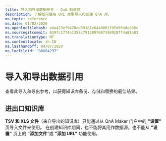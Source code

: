 ```yaml
---
title: 导入和导出数据参考 - QnA 制造商
description: 了解如何使用 URL 类型导入和创建 QnA 对。
ms.topic: reference
ms.date: 01/02/2020
ms.openlocfilehash: e4a423ef9478cd39181c6440801f9fe954dc896c
ms.sourcegitcommit: 6397c1774a1358c79138976071989287f4a81a83
ms.translationtype: MT
ms.contentlocale: zh-CN
ms.lasthandoff: 04/07/2020
ms.locfileid: "80804237"
---
```

# <a name="import-and-export-data-reference"></a>导入和导出数据引用

查看此导入和导出参考，以获得知识库备份、存储和替换的最佳结果。

## <a name="import-and-export-knowledge-base"></a>进出口知识库

**TSV 和 XLS 文件**（来自导出的知识库）只能通过从 QnA Maker 门户中的 **"设置"** 页导入文件来使用。 在创建知识库期间，也不能将其用作数据源，也不能从 **"设置"** 页上的 **"添加文件**"或 **"添加 URL"** 功能使用。